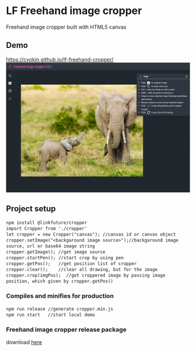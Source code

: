 # LF Freehand image cropper
Freehand image cropper built with HTML5 canvas

## Demo
https://cyokin.github.io/lf-freehand-cropper/ 
![Alt Text](demo/cropper.gif)
## Project setup
```
npm install @linkfuture/cropper
import Cropper from './cropper'
let cropper = new Cropper("canvas"); //canvas id or canvas object
cropper.setImage("<backgaround image source>");//backgaround image source, url or base64 image string
cropper.getImage(); //get image source
cropper.startPen(); //start crop by using pen 
cropper.getPos();   //get position list of cropper 
cropper.clear();    //clear all drawing, but for the image
cropper.crop(imgPos);  //get croppered image by passing image position, which given by cropper.getPos()

```

### Compiles and minifies for production
```
npm run release //generate cropper.min.js
npm run start   //start local demo
```

### Freehand image cropper release package
download [here](lib/lf-cropper.min.js)
